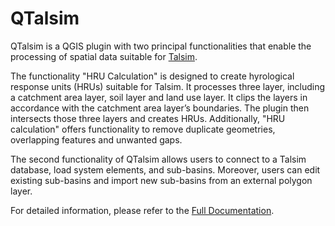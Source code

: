 # QTalsim

QTalsim is a QGIS plugin with two principal functionalities that enable the processing of spatial data suitable for [Talsim](https://www.talsim.de/docs/index.php?title=Hauptseite/en). 

The functionality "HRU Calculation" is designed to create hyrological response units (HRUs) suitable for Talsim. It processes three layer, including a catchment area layer, soil layer and land use layer. It clips the layers in accordance with the catchment area layer’s boundaries. The plugin then intersects those three layers and creates HRUs. Additionally, "HRU calculation" offers functionality to remove duplicate geometries, overlapping features and unwanted gaps.

The second functionality of QTalsim allows users to connect to a Talsim database, load system elements, and sub-basins. Moreover, users can edit existing sub-basins and import new sub-basins from an external polygon layer.

For detailed information, please refer to the [Full Documentation](https://sydroconsult.github.io/QTalsim/index.html).